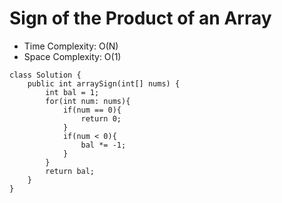 # Sign of the Product of an Array

- Time Complexity: O(N)
- Space Complexity: O(1)

```
class Solution {
    public int arraySign(int[] nums) {
        int bal = 1;
        for(int num: nums){
            if(num == 0){
                return 0;
            }
            if(num < 0){
                bal *= -1;
            }
        }
        return bal;
    }
}
```
